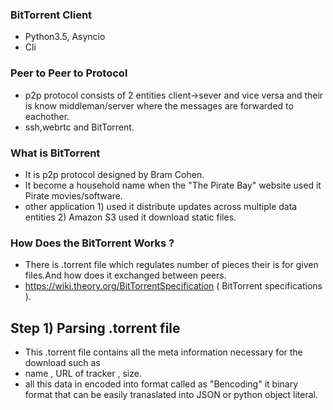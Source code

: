 ### BitTorrent Client
- Python3.5, Asyncio
- Cli

### Peer to Peer to Protocol
- p2p protocol consists of 2 entities client->sever and vice versa and their is know middleman/server where the messages are forwarded to 
eachother.
- ssh,webrtc and BitTorrent. 

### What is BitTorrent
- It is p2p protocol designed by Bram Cohen.
- It become a household name when the "The Pirate Bay" website used it Pirate movies/software.
- other application 1) used it distribute updates across multiple data entities 2) Amazon S3 used it download static files.

### How Does the BitTorrent Works ?
- There is .torrent file which regulates number of pieces their is for given files.And how does it exchanged between peers.
- https://wiki.theory.org/BitTorrentSpecification  ( BitTorrent specifications ).

## Step 1) Parsing .torrent file 
- This .torrent file contains all the meta information necessary for the download such as 
- name , URL of tracker , size. 
- all this data in encoded into format called as "Bencoding" it binary format that can be easily tranaslated into JSON or python object literal.
